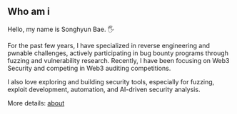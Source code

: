 ## Who am i
Hello, my name is Songhyun Bae. 🖐️

For the past few years, I have specialized in reverse engineering and pwnable challenges, actively participating in bug bounty programs through fuzzing and vulnerability research. Recently, I have been focusing on Web3 Security and competing in Web3 auditing competitions.

I also love exploring and building security tools, especially for fuzzing, exploit development, automation, and AI-driven security analysis.

More details: [about](https://bshyuunn.github.io/about/)
